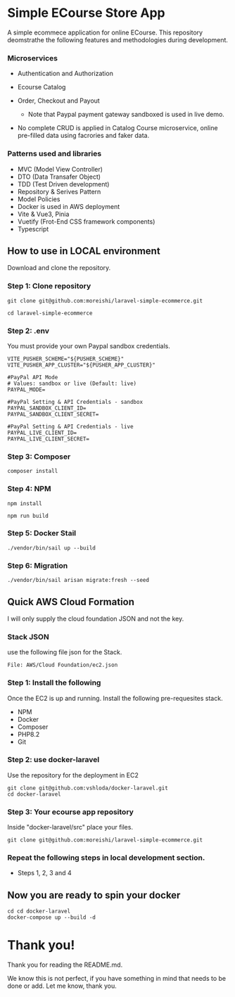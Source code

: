 
# Simple ECourse Store App

A simple ecommece application for online ECourse. This repository deomstrathe the following features and methodologies during development.

### Microservices
* Authentication and Authorization
* Ecourse Catalog
* Order, Checkout and Payout 
    
    * Note that Paypal payment gateway sandboxed is used in live demo.
* No complete CRUD is applied in Catalog Course microservice, online pre-filled data using facrories and faker data.

### Patterns used and libraries
* MVC (Model View Controller)
* DTO (Data Transafer Object)
* TDD (Test Driven development)
* Repository & Serives Pattern
* Model Policies
* Docker is used in AWS deployment
* Vite & Vue3, Pinia
* Vuetify (Frot-End CSS framework components)
* Typescript

## How to use in LOCAL environment

Download and clone the repository.


### Step 1: Clone repository
```
git clone git@github.com:moreishi/laravel-simple-ecommerce.git

cd laravel-simple-ecommerce
```

### Step 2: .env

You must provide your own Paypal sandbox credentials.

```
VITE_PUSHER_SCHEME="${PUSHER_SCHEME}"
VITE_PUSHER_APP_CLUSTER="${PUSHER_APP_CLUSTER}"

#PayPal API Mode
# Values: sandbox or live (Default: live)
PAYPAL_MODE=

#PayPal Setting & API Credentials - sandbox
PAYPAL_SANDBOX_CLIENT_ID=
PAYPAL_SANDBOX_CLIENT_SECRET=

#PayPal Setting & API Credentials - live
PAYPAL_LIVE_CLIENT_ID=
PAYPAL_LIVE_CLIENT_SECRET=
```

### Step 3: Composer
```
composer install
```

### Step 4: NPM
```
npm install

npm run build
```

### Step 5: Docker Stail
```
./vendor/bin/sail up --build
```

### Step 6: Migration
```
./vendor/bin/sail arisan migrate:fresh --seed
```


## Quick AWS Cloud Formation 

I will only supply the cloud foundation JSON and not the key.

### Stack JSON
use the following file json for the Stack.
```
File: AWS/Cloud Foundation/ec2.json
```

### Step 1: Install the following

Once the EC2 is up and running. Install the following pre-requesites stack. 

* NPM
* Docker
* Composer
* PHP8.2
* Git

### Step 2: use docker-laravel
Use the repository for the deployment in EC2

```
git clone git@github.com:vshloda/docker-laravel.git
cd docker-laravel
```

### Step 3: Your ecourse app repository
Inside "docker-laravel/src" place your files.
```
git clone git@github.com:moreishi/laravel-simple-ecommerce.git
```
### Repeat the following steps in local development section.
* Steps 1, 2, 3 and 4



## Now you are ready to spin your docker

```
cd cd docker-laravel
docker-compose up --build -d
```

# Thank you!

Thank you for reading the README.md.

We know this is not perfect, if you have something in mind that needs to be done or add. Let me know, thank you.
